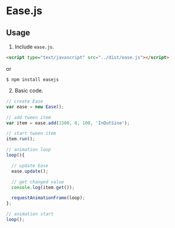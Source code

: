 # Ease.js


## Usage


1. Include `ease.js`.

```html
<script type="text/javascript" src="../dist/ease.js"></script>
```

or

```
$ npm install easejs
```

2. Basic code.

```javascript
// create Ease
var ease = new Ease();

// add tween item
var item = ease.add(1500, 0, 100, 'InOutSine');

// start tween item
item.run();

// animation loop
loop(){

  // update Ease
  ease.update();

  // get changed value
  console.log(item.get());

  requestAnimationFrame(loop);
};

// animation start
loop();
```
